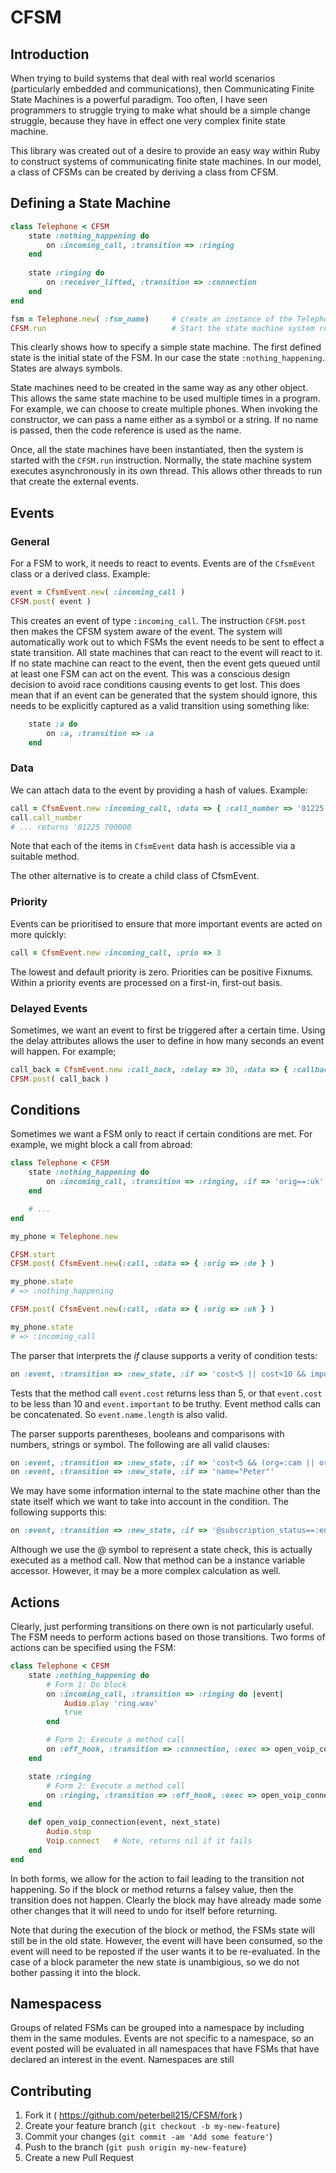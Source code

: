 # CFSM

## Introduction

When trying to build systems that deal with real world scenarios (particularly embedded and communications), then Communicating Finite State Machines is a powerful paradigm.  Too often, I have seen programmers to struggle trying to make what should be a simple change struggle, because they have in effect one very complex finite state machine.

This library was created out of a desire to provide an easy way within Ruby to construct systems of communicating finite state machines.  In our model, a class of CFSMs can be created by deriving a class from CFSM.

## Defining a State Machine

```ruby
class Telephone < CFSM
    state :nothing_happening do
        on :incoming_call, :transition => :ringing
    end
    
    state :ringing do
        on :receiver_lifted, :transition => :connection
    end
end

fsm = Telephone.new( :fsm_name)     # create an instance of the Telephone FSM
CFSM.run                            # Start the state machine system running
```
This clearly shows how to specify a simple state machine.  The first defined state is the initial state of the FSM. In our case the state ```:nothing_happening```.  States are always symbols.

State machines need to be created in the same way as any other object. This allows the same state machine to be used multiple times in a program.   For example, we can choose to create multiple phones.  When invoking the constructor, we can pass a name either as a symbol or a string.  If no name is passed, then the code reference is used as the name.

Once, all the state machines have been instantiated, then the system is started with the ```CFSM.run``` instruction.  Normally, the state machine system executes asynchronously in its own thread.  This allows other threads to run that create the external events.

## Events

### General
For a FSM to work, it needs to react to events.  Events are of the ```CfsmEvent``` class or a derived class.  Example:

```ruby
event = CfsmEvent.new( :incoming_call )
CFSM.post( event )
```

This creates an event of type ```:incoming_call```.  The instruction ```CFSM.post``` then makes the CFSM system aware of the event. The system will automatically work out to which FSMs the event needs to be sent to effect a state transition.  All state machines that can react to the event will react to it.  If no state machine can react to the event, then the event gets queued until at least one FSM can act on the event.  This was a conscious design decision to avoid race conditions causing events to get lost.  This does mean that if an event can be generated that the system should ignore, this needs to be explicitly captured as a valid transition using something like:

```ruby
    state :a do
        on :a, :transition => :a
    end
```

### Data

We can attach data to the event by providing a hash of values.  Example:

```ruby
call = CfsmEvent.new :incoming_call, :data => { :call_number => '01225 700000', :exchange => 5 }
call.call_number
# ... returns '01225 700000
```

Note that each of the items in ```CfsmEvent``` data hash is accessible via a suitable method.

The other alternative is to create a child class of CfsmEvent.

### Priority

Events can be prioritised to ensure that more important events are acted on more quickly:

```ruby
call = CfsmEvent.new :incoming_call, :prio => 3
```

The lowest and default priority is zero.  Priorities can be positive Fixnums.  Within a priority events are processed on a first-in, first-out basis.

### Delayed Events

Sometimes, we want an event to first be triggered after a certain time.  Using the delay attributes allows the user to define in how many seconds an event will happen.  For example;

```ruby
call_back = CfsmEvent.new :call_back, :delay => 30, :data => { :callback_number => '01225 700000' }
CFSM.post( call_back )
```

## Conditions

Sometimes we want a FSM only to react if certain conditions are met.  For example, we might block a call from abroad:

```ruby
class Telephone < CFSM
    state :nothing_happening do
        on :incoming_call, :transition => :ringing, :if => 'orig==:uk'
    end

    # ...
end

my_phone = Telephone.new

CFSM.start
CFSM.post( CfsmEvent.new(:call, :data => { :orig => :de } )

my_phone.state
# => :nothing_happening

CFSM.post( CfsmEvent.new(:call, :data => { :orig => :uk } )

my_phone.state
# => :incoming_call
```

The parser that interprets the _if_ clause supports a verity of condition tests:

```ruby
on :event, :transition => :new_state, :if => 'cost<5 || cost<10 && important'
```

Tests that the method call ```event.cost``` returns less than 5, or that ```event.cost``` to be less than 10 and ```event.important``` to be truthy.  Event method calls can be concatenated. So ```event.name.length``` is also valid.

The parser supports parentheses, booleans and comparisons with numbers, strings or symbol.  The following are all valid clauses:

```ruby
on :event, :transition => :new_state, :if => 'cost<5 && (org=:cam || org=:lon)'
on :event, :transition => :new_state, :if => 'name="Peter"'
```

We may have some information internal to the state machine other than the state itself which we want to take into account in the condition.  The following supports this:

```ruby
on :event, :transition => :new_state, :if => '@subscription_status==:enabled'
```

Although we use the @ symbol to represent a state check, this is actually executed as a method call.  Now that method can be a instance variable accessor.  However, it may be a more complex calculation as well.

## Actions

Clearly, just performing transitions on there own is not particularly useful.  The FSM needs to perform actions based on those transitions.  Two forms of actions can be specified using the FSM:

```ruby
class Telephone < CFSM
    state :nothing_happening do
        # Form 1: Do block
        on :incoming_call, :transition => :ringing do |event|
            Audio.play 'ring.wav'
            true
        end

        # Form 2: Execute a method call
        on :off_hook, :transition => :connection, :exec => open_voip_connection
    end

    state :ringing
        # Form 2: Execute a method call
        on :ringing, :transition => :off_hook, :exec => open_voip_connection
    end

    def open_voip_connection(event, next_state)
        Audio.stop
        Voip.connect   # Note, returns nil if it fails
    end
end
```
In both forms, we allow for the action to fail leading to the transition not happening.  So if the block or method returns a falsey value, then the transition does not happen.  Clearly the block may have already made some other changes that it will need to undo for itself before returning.

Note that during the execution of the block or method, the FSMs state will still be in the old state.  However, the event will have been consumed, so the event will need to be reposted if the user wants it to be re-evaluated.  In the case of a block parameter the new state is unambigious, so we do not bother passing it into the block.

## Namespacess

Groups of related FSMs can be grouped into a namespace by including them in the same modules.  Events are not specific to a namespace, so an event posted will be evaluated in all namespaces that have FSMs that have declared an interest in the event.  Namespaces are still 




## Contributing

1. Fork it ( https://github.com/peterbell215/CFSM/fork )
2. Create your feature branch (`git checkout -b my-new-feature`)
3. Commit your changes (`git commit -am 'Add some feature'`)
4. Push to the branch (`git push origin my-new-feature`)
5. Create a new Pull Request
